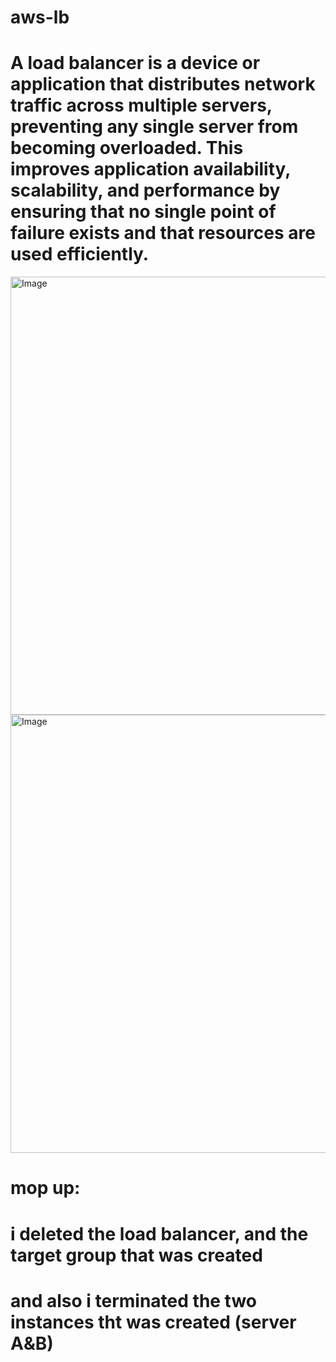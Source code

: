 # aws-lb
# A load balancer is a device or application that distributes network traffic across multiple servers, preventing any single server from becoming overloaded. This improves application availability, scalability, and performance by ensuring that no single point of failure exists and that resources are used efficiently. 
<img width="1437" height="701" alt="Image" src="https://github.com/user-attachments/assets/ed198818-001b-4121-97b0-6d752af162a4" />

<img width="1437" height="701" alt="Image" src="https://github.com/user-attachments/assets/ed198818-001b-4121-97b0-6d752af162a4" />


# mop up:
# i deleted the load balancer, and the target group that was created
# and also i terminated the two instances tht was created (server A&B)